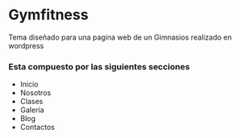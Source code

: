 # Gymfitness 
Tema diseñado para una pagina web de un Gimnasios realizado en wordpress

### Esta compuesto por las siguientes secciones
  - Inicio 
  - Nosotros
  - Clases
  - Galería
  - Blog
  - Contactos
